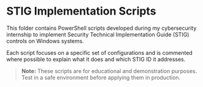 # STIG Implementation Scripts

This folder contains PowerShell scripts developed during my cybersecurity internship to implement Security Technical Implementation Guide (STIG) controls on Windows systems.

Each script focuses on a specific set of configurations and is commented where possible to explain what it does and which STIG ID it addresses.

> **Note:** These scripts are for educational and demonstration purposes. Test in a safe environment before applying them in production.
